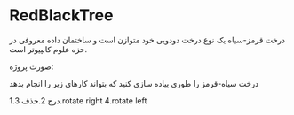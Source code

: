 # RedBlackTree
درخت قرمز-سیاه یک نوع درخت دودویی خود متوازن است و ساختمان داده معروفی در حزه علوم کابپیوتر است.

صورت پروژه:

درخت سیاه-قرمز را طوری پیاده سازی کنید که بتواند کارهای زیر را انجام بدهد

1.درج
2.حذف
3.rotate right
4.rotate left
